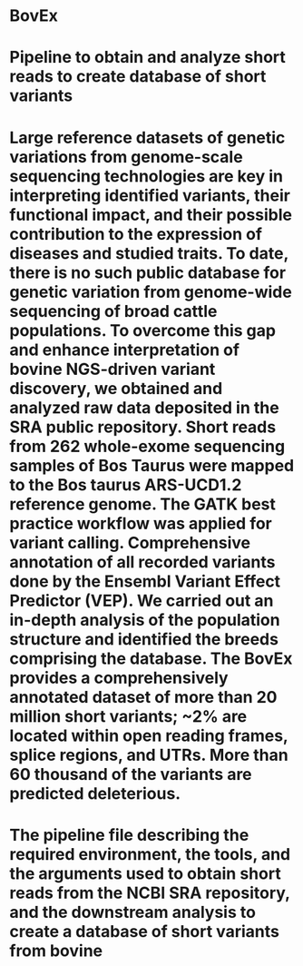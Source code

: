 # BovEx
# Pipeline to obtain and analyze  short reads to create database of short variants 
# Large reference datasets of genetic variations from genome-scale sequencing technologies are key in interpreting identified variants, their functional impact, and their possible contribution to the expression of diseases and studied traits. To date, there is no such public database for genetic variation from genome-wide sequencing of broad cattle populations. To overcome this gap and enhance interpretation of bovine NGS-driven variant discovery, we obtained and analyzed raw data deposited in the SRA public repository. Short reads from 262 whole-exome sequencing samples of Bos Taurus were mapped to the Bos taurus ARS-UCD1.2 reference genome. The GATK best practice workflow was applied for variant calling. Comprehensive annotation of all recorded variants done by the Ensembl Variant Effect Predictor (VEP). We carried out an in-depth analysis of the population structure and identified the breeds comprising the database. The BovEx provides a comprehensively annotated dataset of more than 20 million short variants; ~2% are located within open reading frames, splice regions, and UTRs. More than 60 thousand of the variants are predicted deleterious. 

# The pipeline file describing the required environment, the tools, and the arguments used to obtain short reads from the NCBI SRA repository, and the downstream analysis to create a database of short variants from bovine
 
